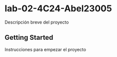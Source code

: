 # lab-02-4C24-Abel23005

Descripción breve del proyecto

## Getting Started

Instrucciones para empezar el proyecto

